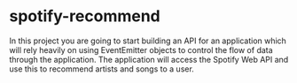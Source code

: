 # spotify-recommend

In this project you are going to start building an API for an application which will rely heavily on using EventEmitter objects to control the flow of data through the application. The application will access the Spotify Web API and use this to recommend artists and songs to a user.
